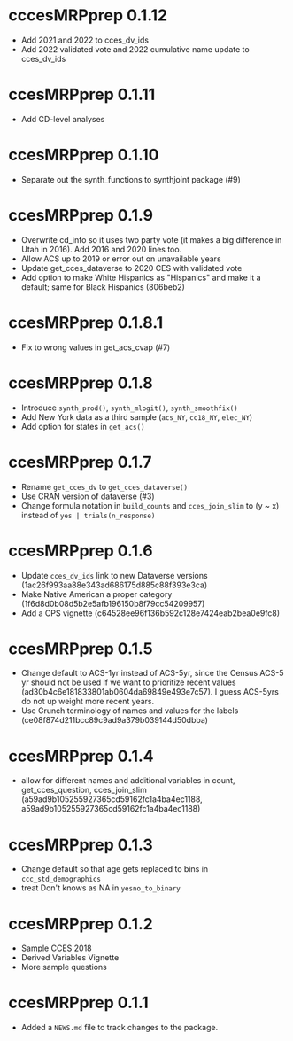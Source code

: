 
# cccesMRPprep 0.1.12

* Add 2021 and 2022 to cces_dv_ids
* Add 2022 validated vote and 2022 cumulative name update to cces_dv_ids

# ccesMRPprep 0.1.11

* Add CD-level analyses

# ccesMRPprep 0.1.10

* Separate out the synth_functions to synthjoint package (#9)

# ccesMRPprep 0.1.9

* Overwrite cd_info so it uses two party vote (it makes a big difference in Utah in 2016). Add 2016 and 2020 lines too.
* Allow ACS up to 2019 or error out on unavailable years
* Update get_cces_dataverse to 2020 CES with validated vote
* Add option to make White Hispanics as "Hispanics" and make it a default; same for Black Hispanics (806beb2)

# ccesMRPprep 0.1.8.1

* Fix to wrong values in get_acs_cvap (#7)

# ccesMRPprep 0.1.8

* Introduce `synth_prod()`, `synth_mlogit()`, `synth_smoothfix()`
* Add New York data as a third sample (`acs_NY`, `cc18_NY`, `elec_NY`)
* Add option for states in `get_acs()`

# ccesMRPprep 0.1.7

* Rename `get_cces_dv` to  `get_cces_dataverse()`
* Use CRAN version of dataverse (#3)
* Change formula notation in `build_counts` and `cces_join_slim` to (y ~ x) instead of `yes | trials(n_response)`

# ccesMRPprep 0.1.6

* Update `cces_dv_ids` link to new Dataverse versions (1ac26f993aa88e343ad686175d885c88f393e3ca)
* Make Native American a proper category (1f6d8d0b08d5b2e5afb196150b8f79cc54209957)
* Add a CPS vignette (c64528ee96f136b592c128e7424eab2bea0e9fc8)

# ccesMRPprep 0.1.5

* Change default to ACS-1yr instead of ACS-5yr, since the Census ACS-5 yr should not be used if we want to prioritize recent values (ad30b4c6e181833801ab0604da69849e493e7c57). I guess ACS-5yrs do not up weight more recent years. 
* Use Crunch terminology of names and values for the labels (ce08f874d211bcc89c9ad9a379b039144d50dbba)

# ccesMRPprep 0.1.4

* allow for different names and additional variables in count, get_cces_question, cces_join_slim (a59ad9b105255927365cd59162fc1a4ba4ec1188, a59ad9b105255927365cd59162fc1a4ba4ec1188)

# ccesMRPprep 0.1.3

* Change default so that age gets replaced to bins in `ccc_std_demographics` 
* treat Don't knows as NA in `yesno_to_binary`

# ccesMRPprep 0.1.2

* Sample CCES 2018
* Derived Variables Vignette
* More sample questions


# ccesMRPprep 0.1.1

* Added a `NEWS.md` file to track changes to the package.

